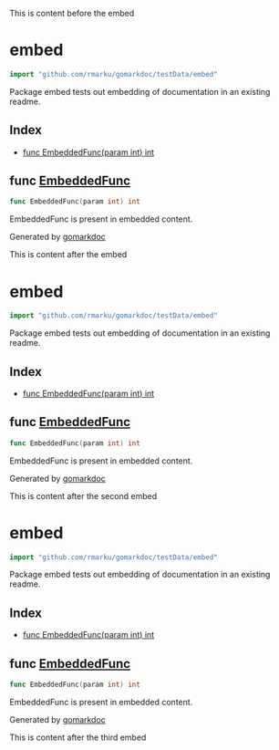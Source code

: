 This is content before the embed

<!-- gomarkdoc:embed:start -->

<!-- Code generated by gomarkdoc. DO NOT EDIT -->

# embed

```go
import "github.com/rmarku/gomarkdoc/testData/embed"
```

Package embed tests out embedding of documentation in an existing readme.

## Index

- [func EmbeddedFunc(param int) int](#EmbeddedFunc)

<a name="EmbeddedFunc"></a>

## func [EmbeddedFunc](https://github.com/rmarku/gomarkdoc/blob/master/testData/embed/embed.go#L6)

```go
func EmbeddedFunc(param int) int
```

EmbeddedFunc is present in embedded content.

Generated by [gomarkdoc](https://github.com/rmarku/gomarkdoc)

<!-- gomarkdoc:embed:end -->

This is content after the embed

<!-- gomarkdoc:embed:start -->

<!-- Code generated by gomarkdoc. DO NOT EDIT -->

# embed

```go
import "github.com/rmarku/gomarkdoc/testData/embed"
```

Package embed tests out embedding of documentation in an existing readme.

## Index

- [func EmbeddedFunc(param int) int](#EmbeddedFunc)

<a name="EmbeddedFunc"></a>

## func [EmbeddedFunc](https://github.com/rmarku/gomarkdoc/blob/master/testData/embed/embed.go#L6)

```go
func EmbeddedFunc(param int) int
```

EmbeddedFunc is present in embedded content.

Generated by [gomarkdoc](https://github.com/rmarku/gomarkdoc)

<!-- gomarkdoc:embed:end -->

This is content after the second embed

<!-- gomarkdoc:embed:start -->

<!-- Code generated by gomarkdoc. DO NOT EDIT -->

# embed

```go
import "github.com/rmarku/gomarkdoc/testData/embed"
```

Package embed tests out embedding of documentation in an existing readme.

## Index

- [func EmbeddedFunc(param int) int](#EmbeddedFunc)

<a name="EmbeddedFunc"></a>

## func [EmbeddedFunc](https://github.com/rmarku/gomarkdoc/blob/master/testData/embed/embed.go#L6)

```go
func EmbeddedFunc(param int) int
```

EmbeddedFunc is present in embedded content.

Generated by [gomarkdoc](https://github.com/rmarku/gomarkdoc)

<!-- gomarkdoc:embed:end -->

This is content after the third embed
